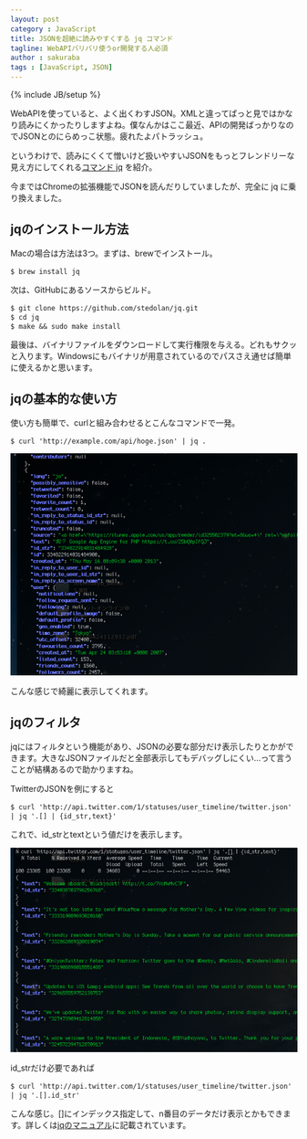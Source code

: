 ```yaml
---
layout: post
category : JavaScript
title: JSONを超絶に読みやすくする jq コマンド
tagline: WebAPIバリバリ使うor開発する人必須
author : sakuraba
tags : [JavaScript, JSON]
---
```

{% include JB/setup %}

WebAPIを使っていると、よく出くわすJSON。XMLと違ってぱっと見ではかなり読みにくかったりしますよね。僕なんかはここ最近、APIの開発ばっかりなのでJSONとのにらめっこ状態。疲れたよパトラッシュ。

というわけで、読みにくくて憎いけど扱いやすいJSONをもっとフレンドリーな見え方にしてくれる[コマンド jq](http://stedolan.github.io/jq/) を紹介。

今まではChromeの拡張機能でJSONを読んだりしていましたが、完全に jq に乗り換えました。

## jqのインストール方法

Macの場合は方法は3つ。まずは、brewでインストール。

	$ brew install jq

次は、GitHubにあるソースからビルド。

	$ git clone https://github.com/stedolan/jq.git
	$ cd jq
	$ make && sudo make install

最後は、バイナリファイルをダウンロードして実行権限を与える。どれもサクッと入ります。Windowsにもバイナリが用意されているのでパスさえ通せば簡単に使えるかと思います。

## jqの基本的な使い方

使い方も簡単で、curlと組み合わせるとこんなコマンドで一発。

	$ curl 'http://example.com/api/hoge.json' | jq .

![](/assets/img/2013-05-17-jq.png)

こんな感じで綺麗に表示してくれます。

## jqのフィルタ

jqにはフィルタという機能があり、JSONの必要な部分だけ表示したりとかができます。大きなJSONファイルだと全部表示してもデバッグしにくい…って言うことが結構あるので助かりますね。

TwitterのJSONを例にすると

	$ curl 'http://api.twitter.com/1/statuses/user_timeline/twitter.json' | jq '.[] | {id_str,text}'

これで、id_strとtextという値だけを表示します。

![](/assets/img/2013-05-17-jq2.png)

id_strだけ必要であれば

	$ curl 'http://api.twitter.com/1/statuses/user_timeline/twitter.json' | jq '.[].id_str'

こんな感じ。[]にインデックス指定して、n番目のデータだけ表示とかもできます。詳しくは[jqのマニュアル](http://stedolan.github.io/jq/manual/)に記載されています。
